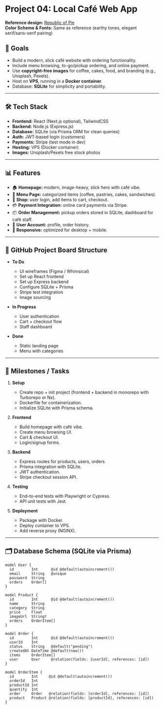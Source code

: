 # Project 04: Local Café Web App  
**Reference design:** [Republic of Pie](https://republicofpie.com/)  
**Color Scheme & Fonts:** Same as reference (earthy tones, elegant serif/sans-serif pairing)  

## 🎯 Goals
- Build a modern, slick café website with ordering functionality.  
- Include menu browsing, to-go/pickup ordering, and online payment.  
- Use **copyright-free images** for coffee, cakes, food, and branding (e.g., Unsplash, Pexels).  
- Host on **VPS**, running in a **Docker container**.  
- Database: **SQLite** for simplicity and portability.  

---

## 🛠️ Tech Stack
- **Frontend:** React (Next.js optional), TailwindCSS  
- **Backend:** Node.js (Express.js)  
- **Database:** SQLite (via Prisma ORM for clean queries)  
- **Auth:** JWT-based login (customers)  
- **Payments:** Stripe (test mode in dev)  
- **Hosting:** VPS (Docker container)  
- **Images:** Unsplash/Pexels free stock photos  

---

## 📊 Features
- 🏠 **Homepage:** modern, image-heavy, slick hero with café vibe.  
- 📖 **Menu Page:** categorized items (coffee, pastries, cakes, sandwiches).  
- 🛒 **Shop:** user login, add items to cart, checkout.  
- 💳 **Payment Integration:** online card payments via Stripe.  
- 📦 **Order Management:** pickup orders stored in SQLite, dashboard for café staff.  
- 👤 **User Account:** profile, order history.  
- 📱 **Responsive:** optimized for desktop + mobile.  

---

## 📂 GitHub Project Board Structure
- **To Do**
  - UI wireframes (Figma / Whimsical)  
  - Set up React frontend  
  - Set up Express backend  
  - Configure SQLite + Prisma  
  - Stripe test integration  
  - Image sourcing  

- **In Progress**
  - User authentication  
  - Cart + checkout flow  
  - Staff dashboard  

- **Done**
  - Static landing page  
  - Menu with categories  

---

## 🧩 Milestones / Tasks
1. **Setup**
   - Create repo + init project (frontend + backend in monorepo with Turborepo or Nx).  
   - Dockerfile for containerization.  
   - Initialize SQLite with Prisma schema.  

2. **Frontend**
   - Build homepage with café vibe.  
   - Create menu browsing UI.  
   - Cart & checkout UI.  
   - Login/signup forms.  

3. **Backend**
   - Express routes for products, users, orders.  
   - Prisma integration with SQLite.  
   - JWT authentication.  
   - Stripe checkout session API.  

4. **Testing**
   - End-to-end tests with Playwright or Cypress.  
   - API unit tests with Jest.  

5. **Deployment**
   - Package with Docker.  
   - Deploy container to VPS.  
   - Add reverse proxy (NGINX).  

---

## 🗂️ Database Schema (SQLite via Prisma)
```prisma
model User {
  id        Int      @id @default(autoincrement())
  email     String   @unique
  password  String
  orders    Order[]
}

model Product {
  id        Int      @id @default(autoincrement())
  name      String
  category  String
  price     Float
  imageUrl  String?
  orders    OrderItem[]
}

model Order {
  id        Int      @id @default(autoincrement())
  userId    Int
  status    String   @default("pending")
  createdAt DateTime @default(now())
  items     OrderItem[]
  user      User     @relation(fields: [userId], references: [id])
}

model OrderItem {
  id        Int     @id @default(autoincrement())
  orderId   Int
  productId Int
  quantity  Int
  order     Order   @relation(fields: [orderId], references: [id])
  product   Product @relation(fields: [productId], references: [id])
}
